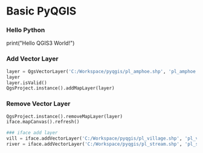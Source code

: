 # Basic PyQGIS
### Hello Python
print("Hello QGIS3 World!")

### Add Vector Layer
```python
layer = QgsVectorLayer('C:/Workspace/pyqgis/pl_amphoe.shp', 'pl_amphoe', 'ogr')
layer
layer.isValid()
QgsProject.instance().addMapLayer(layer)

```
### Remove Vector Layer
```python
QgsProject.instance().removeMapLayer(layer)
iface.mapCanvas().refresh()

### iface add layer
vill = iface.addVectorLayer('C:/Workspace/pyqgis/pl_village.shp', 'pl_village', 'ogr')
river = iface.addVectorLayer('C:/Workspace/pyqgis/pl_stream.shp', 'pl_stream', 'ogr')

```
